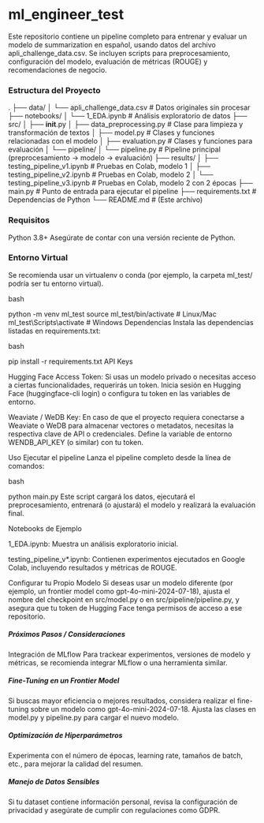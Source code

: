 # ml_engineer_test

Este repositorio contiene un pipeline completo para entrenar y evaluar un modelo de summarization en español, usando datos del archivo apli_challenge_data.csv. Se incluyen scripts para preprocesamiento, configuración del modelo, evaluación de métricas (ROUGE) y recomendaciones de negocio.

### Estructura del Proyecto
.
├── data/
│   └── apli_challenge_data.csv         # Datos originales sin procesar
├── notebooks/
│   └── 1_EDA.ipynb                     # Análisis exploratorio de datos
├── src/
│   ├── __init__.py
│   ├── data_preprocessing.py           # Clase para limpieza y transformación de textos
│   ├── model.py                        # Clases y funciones relacionadas con el modelo
│   ├── evaluation.py                   # Clases y funciones para evaluación
│   └── pipeline/
│       └── pipeline.py                 # Pipeline principal (preprocesamiento -> modelo -> evaluación)
├── results/
│   ├── testing_pipeline_v1.ipynb       # Pruebas en Colab, modelo 1
│   ├── testing_pipeline_v2.ipynb       # Pruebas en Colab, modelo 2
│   └── testing_pipeline_v3.ipynb       # Pruebas en Colab, modelo 2 con 2 épocas
├── main.py                             # Punto de entrada para ejecutar el pipeline
├── requirements.txt                    # Dependencias de Python
└── README.md                           # (Este archivo)


### Requisitos
Python 3.8+
Asegúrate de contar con una versión reciente de Python.

### Entorno Virtual
Se recomienda usar un virtualenv o conda (por ejemplo, la carpeta ml_test/ podría ser tu entorno virtual).

bash

python -m venv ml_test
source ml_test/bin/activate  # Linux/Mac
ml_test\Scripts\activate     # Windows
Dependencias
Instala las dependencias listadas en requirements.txt:

bash

pip install -r requirements.txt
API Keys

Hugging Face Access Token: Si usas un modelo privado o necesitas acceso a ciertas funcionalidades, requerirás un token. Inicia sesión en Hugging Face (huggingface-cli login) o configura tu token en las variables de entorno.

Weaviate / WeDB Key: En caso de que el proyecto requiera conectarse a Weaviate o WeDB para almacenar vectores o metadatos, necesitas la respectiva clave de API o credenciales. Define la variable de entorno WENDB_API_KEY (o similar) con tu token.

Uso
Ejecutar el pipeline
Lanza el pipeline completo desde la línea de comandos:

bash

python main.py
Este script cargará los datos, ejecutará el preprocesamiento, entrenará (o ajustará) el modelo y realizará la evaluación final.

Notebooks de Ejemplo

1_EDA.ipynb: Muestra un análisis exploratorio inicial.

testing_pipeline_v*.ipynb: Contienen experimentos ejecutados en Google Colab, incluyendo resultados y métricas de ROUGE.

Configurar tu Propio Modelo
Si deseas usar un modelo diferente (por ejemplo, un frontier model como gpt-4o-mini-2024-07-18), ajusta el nombre del checkpoint en src/model.py o en src/pipeline/pipeline.py, y asegura que tu token de Hugging Face tenga permisos de acceso a ese repositorio.

##### Próximos Pasos / Consideraciones
Integración de MLflow
Para trackear experimentos, versiones de modelo y métricas, se recomienda integrar MLflow o una herramienta similar.

##### Fine-Tuning en un Frontier Model
Si buscas mayor eficiencia o mejores resultados, considera realizar el fine-tuning sobre un modelo como gpt-4o-mini-2024-07-18. Ajusta las clases en model.py y pipeline.py para cargar el nuevo modelo.

##### Optimización de Hiperparámetros
Experimenta con el número de épocas, learning rate, tamaños de batch, etc., para mejorar la calidad del resumen.

##### Manejo de Datos Sensibles
Si tu dataset contiene información personal, revisa la configuración de privacidad y asegúrate de cumplir con regulaciones como GDPR.